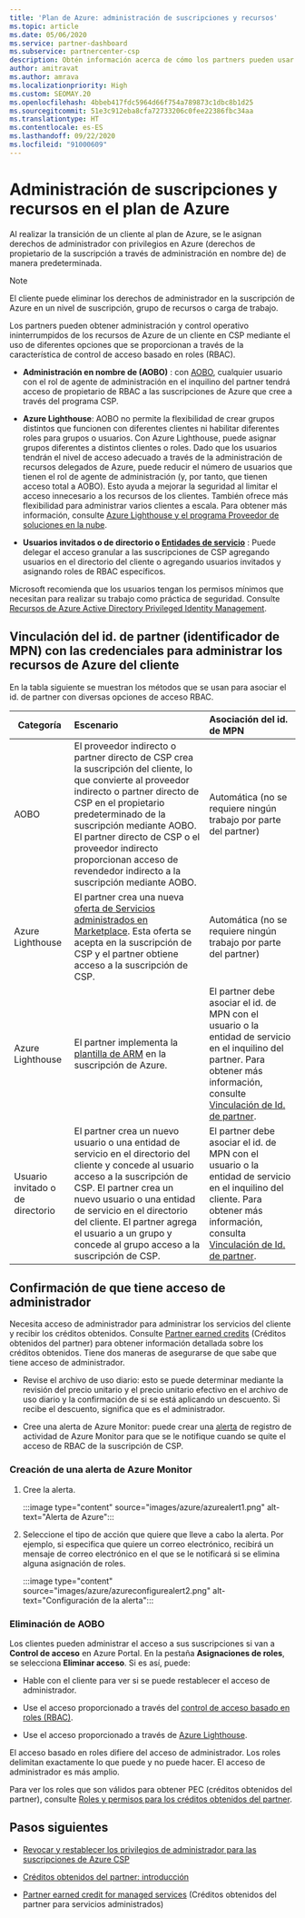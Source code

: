 ```yaml
---
title: 'Plan de Azure: administración de suscripciones y recursos'
ms.topic: article
ms.date: 05/06/2020
ms.service: partner-dashboard
ms.subservice: partnercenter-csp
description: Obtén información acerca de cómo los partners pueden usar diferentes opciones de control de acceso basado en roles (RBAC) para obtener el control operativo y poder administrar los recursos de Azure de un cliente.
author: amitravat
ms.author: amrava
ms.localizationpriority: High
ms.custom: SEOMAY.20
ms.openlocfilehash: 4bbeb417fdc5964d66f754a789873c1dbc8b1d25
ms.sourcegitcommit: 51e3c912eba8cfa72733206c0fee22386fbc34aa
ms.translationtype: HT
ms.contentlocale: es-ES
ms.lasthandoff: 09/22/2020
ms.locfileid: "91000609"
---
```

# <a name="manage-subscriptions-and-resources-under-the-azure-plan"></a>Administración de suscripciones y recursos en el plan de Azure

Al realizar la transición de un cliente al plan de Azure, se le asignan derechos de administrador con privilegios en Azure (derechos de propietario de la suscripción a través de administración en nombre de) de manera predeterminada.

 > [!NOTE]
 > El cliente puede eliminar los derechos de administrador en la suscripción de Azure en un nivel de suscripción, grupo de recursos o carga de trabajo. 

 Los partners pueden obtener administración y control operativo ininterrumpidos de los recursos de Azure de un cliente en CSP mediante el uso de diferentes opciones que se proporcionan a través de la característica de control de acceso basado en roles (RBAC). 

- **Administración en nombre de (AOBO)** : con [AOBO](https://channel9.msdn.com/Series/cspdev/Module-11-Admin-On-Behalf-Of-AOBO), cualquier usuario con el rol de agente de administración en el inquilino del partner tendrá acceso de propietario de RBAC a las suscripciones de Azure que cree a través del programa CSP.

- **Azure Lighthouse**: AOBO no permite la flexibilidad de crear grupos distintos que funcionen con diferentes clientes ni habilitar diferentes roles para grupos o usuarios. Con Azure Lighthouse, puede asignar grupos diferentes a distintos clientes o roles. Dado que los usuarios tendrán el nivel de acceso adecuado a través de la administración de recursos delegados de Azure, puede reducir el número de usuarios que tienen el rol de agente de administración (y, por tanto, que tienen acceso total a AOBO). Esto ayuda a mejorar la seguridad al limitar el acceso innecesario a los recursos de los clientes. También ofrece más flexibilidad para administrar varios clientes a escala. Para obtener más información, consulte [Azure Lighthouse y el programa Proveedor de soluciones en la nube](/azure/lighthouse/concepts/cloud-solution-provider).

-  **Usuarios invitados o de directorio o [Entidades de servicio](/azure/active-directory/develop/app-objects-and-service-principals)** : Puede delegar el acceso granular a las suscripciones de CSP agregando usuarios en el directorio del cliente o agregando usuarios invitados y asignando roles de RBAC específicos.

Microsoft recomienda que los usuarios tengan los permisos mínimos que necesitan para realizar su trabajo como práctica de seguridad. Consulte [Recursos de Azure Active Directory Privileged Identity Management](/azure/active-directory/privileged-identity-management/pim-configure).

## <a name="link-your-partner-id-mpn-idto-your-credentials-for-managing-customers-azure-resources"></a>Vinculación del id. de partner (identificador de MPN) con las credenciales para administrar los recursos de Azure del cliente

En la tabla siguiente se muestran los métodos que se usan para asociar el id. de partner con diversas opciones de acceso RBAC.

|**Categoría**   |**Escenario**   |**Asociación del id. de MPN**|
|-----------------|:------------------------|:------------------|
|AOBO   |El proveedor indirecto o partner directo de CSP crea la suscripción del cliente, lo que convierte al proveedor indirecto o partner directo de CSP en el propietario predeterminado de la suscripción mediante AOBO. El partner directo de CSP o el proveedor indirecto proporcionan acceso de revendedor indirecto a la suscripción mediante AOBO.|Automática (no se requiere ningún trabajo por parte del partner)|
|Azure Lighthouse|El partner crea una nueva [oferta de Servicios administrados en Marketplace](/azure/lighthouse/concepts/managed-services-offers). Esta oferta se acepta en la suscripción de CSP y el partner obtiene acceso a la suscripción de CSP.|Automática (no se requiere ningún trabajo por parte del partner)|
|Azure Lighthouse|El partner implementa la [plantilla de ARM](/azure/lighthouse/how-to/onboard-customer) en la suscripción de Azure.|El partner debe asociar el id. de MPN con el usuario o la entidad de servicio en el inquilino del partner. Para obtener más información, consulte [Vinculación de Id. de partner](/azure/billing/billing-partner-admin-link-started).|
|Usuario invitado o de directorio|El partner crea un nuevo usuario o una entidad de servicio en el directorio del cliente y concede al usuario acceso a la suscripción de CSP. El partner crea un nuevo usuario o una entidad de servicio en el directorio del cliente. El partner agrega el usuario a un grupo y concede al grupo acceso a la suscripción de CSP.|El partner debe asociar el id. de MPN con el usuario o la entidad de servicio en el inquilino del cliente. Para obtener más información, consulta [Vinculación de Id. de partner](/azure/billing/billing-partner-admin-link-started).|

## <a name="confirm-that-you-have-admin-access"></a>Confirmación de que tiene acceso de administrador

Necesita acceso de administrador para administrar los servicios del cliente y recibir los créditos obtenidos. Consulte [Partner earned credits](partner-earned-credit.md) (Créditos obtenidos del partner) para obtener información detallada sobre los créditos obtenidos. Tiene dos maneras de asegurarse de que sabe que tiene acceso de administrador.

- Revise el archivo de uso diario: esto se puede determinar mediante la revisión del precio unitario y el precio unitario efectivo en el archivo de uso diario y la confirmación de si se está aplicando un descuento. Si recibe el descuento, significa que es el administrador.

- Cree una alerta de Azure Monitor: puede crear una [alerta](/azure/azure-monitor/platform/alerts-activity-log) de registro de actividad de Azure Monitor para que se le notifique cuando se quite el acceso de RBAC de la suscripción de CSP.

### <a name="create-an-azure-monitor-alert"></a>Creación de una alerta de Azure Monitor

1. Cree la alerta.

   :::image type="content" source="images/azure/azurealert1.png" alt-text="Alerta de Azure":::

2. Seleccione el tipo de acción que quiere que lleve a cabo la alerta. Por ejemplo, si especifica que quiere un correo electrónico, recibirá un mensaje de correo electrónico en el que se le notificará si se elimina alguna asignación de roles.

   :::image type="content" source="images/azure/azureconfigurealert2.png" alt-text="Configuración de la alerta":::

### <a name="aobo-removal"></a>Eliminación de AOBO

Los clientes pueden administrar el acceso a sus suscripciones si van a **Control de acceso** en Azure Portal. En la pestaña **Asignaciones de roles**, se selecciona **Eliminar acceso**. Si es así, puede:

- Hable con el cliente para ver si se puede restablecer el acceso de administrador.

- Use el acceso proporcionado a través del [control de acceso basado en roles (RBAC)](/azure/role-based-access-control/overview).

- Use el acceso proporcionado a través de [Azure Lighthouse](https://azure.microsoft.com/services/azure-lighthouse/).

El acceso basado en roles difiere del acceso de administrador. Los roles delimitan exactamente lo que puede y no puede hacer. El acceso de administrador es más amplio.

Para ver los roles que son válidos para obtener PEC (créditos obtenidos del partner), consulte [Roles y permisos para los créditos obtenidos del partner](https://query.prod.cms.rt.microsoft.com/cms/api/am/binary/RE3QuW2).

## <a name="next-steps"></a>Pasos siguientes

- [Revocar y restablecer los privilegios de administrador para las suscripciones de Azure CSP](revoke-reinstate-csp.md)

- [Créditos obtenidos del partner: introducción](partner-earned-credit.md)

- [Partner earned credit for managed services](partner-earned-credit-explanation.md) (Créditos obtenidos del partner para servicios administrados)